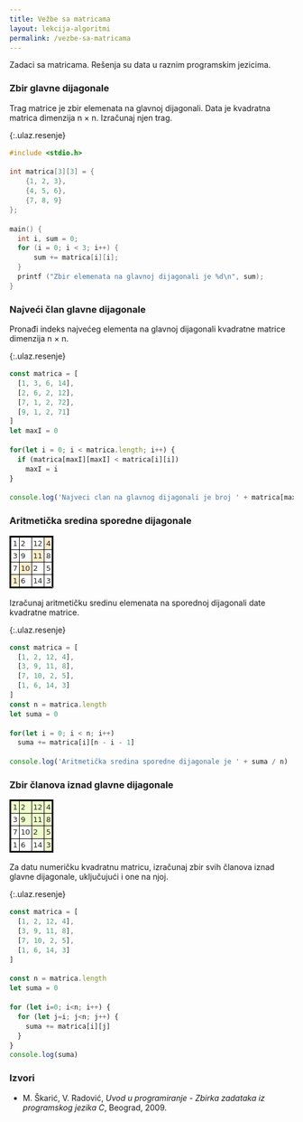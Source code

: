 ```yaml
---
title: Vežbe sa matricama
layout: lekcija-algoritmi
permalink: /vezbe-sa-matricama
---
```


Zadaci sa matricama. Rešenja su data u raznim programskim jezicima.

### Zbir glavne dijagonale

Trag matrice je zbir elemenata na glavnoj dijagonali. Data je kvadratna matrica dimenzija n × n. Izračunaj njen trag.

{:.ulaz.resenje}
```c
#include <stdio.h>

int matrica[3][3] = {
    {1, 2, 3},
    {4, 5, 6},
    {7, 8, 9}
};

main() {
  int i, sum = 0;
  for (i = 0; i < 3; i++) {
      sum += matrica[i][i];
  }
  printf ("Zbir elemenata na glavnoj dijagonali je %d\n", sum);
}
```

### Najveći član glavne dijagonale

Pronađi indeks najvećeg elementa na glavnoj dijagonali kvadratne matrice dimenzija n × n.

{:.ulaz.resenje}
```js
const matrica = [
  [1, 3, 6, 14],
  [2, 6, 2, 12],
  [7, 1, 2, 72],
  [9, 1, 2, 71]
]
let maxI = 0

for(let i = 0; i < matrica.length; i++) {
  if (matrica[maxI][maxI] < matrica[i][i])
    maxI = i
}

console.log('Najveci clan na glavnog dijagonali je broj ' + matrica[maxI][maxI] + ' na indeksu ' + maxI)
```

### Aritmetička sredina sporedne dijagonale

![](/images/koncepti/matrice/sporedna-dijagonala.png)

Izračunaj aritmetičku sredinu elemenata na sporednoj dijagonali date kvadratne matrice.

{:.ulaz.resenje}
```js
const matrica = [
  [1, 2, 12, 4],
  [3, 9, 11, 8],
  [7, 10, 2, 5],
  [1, 6, 14, 3]
]
const n = matrica.length
let suma = 0

for(let i = 0; i < n; i++)
  suma += matrica[i][n - i - 1]

console.log('Aritmetička sredina sporedne dijagonale je ' + suma / n)
```

### Zbir članova iznad glavne dijagonale

![](/images/koncepti/matrice/matrica-iznad-dijagonale.png)

Za datu numeričku kvadratnu matricu, izračunaj zbir svih članova iznad glavne dijagonale, uključujući i one na njoj.

{:.ulaz.resenje}
```js
const matrica = [
  [1, 2, 12, 4],
  [3, 9, 11, 8],
  [7, 10, 2, 5],
  [1, 6, 14, 3]
]

const n = matrica.length
let suma = 0

for (let i=0; i<n; i++) {
  for (let j=i; j<n; j++) {
    suma += matrica[i][j]
  }
}
console.log(suma)
```

### Izvori

- M. Škarić, V. Radović, *Uvod u programiranje - Zbirka zadataka iz programskog jezika C*, Beograd, 2009.
